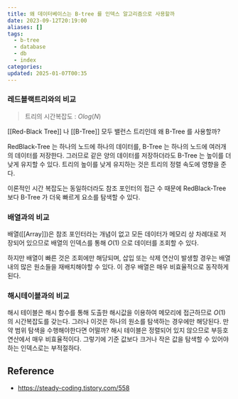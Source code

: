 ```yaml
---
title: 왜 데이터베이스는 B-tree 를 인덱스 알고리즘으로 사용할까
date: 2023-09-12T20:19:00
aliases: []
tags:
  - b-tree
  - database
  - db
  - index
categories: 
updated: 2025-01-07T00:35
---
```


### 레드블랙트리와의 비교

> 트리의 시간복잡도 : $Olog(N)$

[[Red-Black Tree]] 나 [[B-Tree]] 모두 밸런스 트리인데 왜 B-Tree 를 사용할까?

RedBlack-Tree 는 하나의 노드에 하나의 데이터를, B-Tree 는 하나의 노드에 여러개의 데이터를 저장한다. 그러므로 같은 양의 데이터를 저장하더라도 B-Tree 는 높이를 더 낮게 유지할 수 있다. 트리의 높이를 낮게 유지하는 것은 트리의 정렬 속도에 영향을 준다.

이론적인 시간 복잡도는 동일하더라도 참조 포인터의 접근 수 때문에 RedBlack-Tree 보다 B-Tree 가 더욱 빠르게 요소를 탐색할 수 있다.

### 배열과의 비교

배열([[Array]])은 참조 포인터라는 개념이 없고 모든 데이터가 메모리 상 차례대로 저장되어 있으므로 배열의 인덱스를 통해 $O(1)$ 으로 데이터를 조회할 수 있다.

하지만 배열이 빠른 것은 조회에만 해당되며, 삽입 또는 삭제 연산이 발생할 경우는 배열 내의 많은 원소들을 재배치해야할 수 있다. 이 경우 배열은 매우 비효율적으로 동작하게 된다.

### 해시테이블과의 비교

해시 테이블은 해시 함수를 통해 도출한 해시값을 이용하여 메모리에 접근하므로 $O(1)$ 의 시간복잡도를 갖는다. 그러나 이것은 하나의 원소를 탐색하는 경우에만 해당된다. 만약 범위 탐색을 수행해야한다면 어떨까? 해시 테이블은 정렬되어 있지 않으므로 부등호 연산에서 매우 비효율적이다. 그렇기에 기준 값보다 크거나 작은 값을 탐색할 수 있어야 하는 인덱스로는 부적절하다.

## Reference

- https://steady-coding.tistory.com/558
